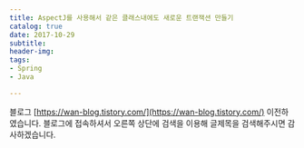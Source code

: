 ```yaml
---
title: AspectJ를 사용해서 같은 클래스내에도 새로운 트랜잭션 만들기
catalog: true
date: 2017-10-29
subtitle:
header-img:
tags:
- Spring
- Java

---
```


블로그 [https://wan-blog.tistory.com/](https://wan-blog.tistory.com/) 이전하였습니다. 블로그에 접속하셔서 오른쪽 상단에 검색을 이용해 글제목을 검색해주시면 감사하겠습니다.
